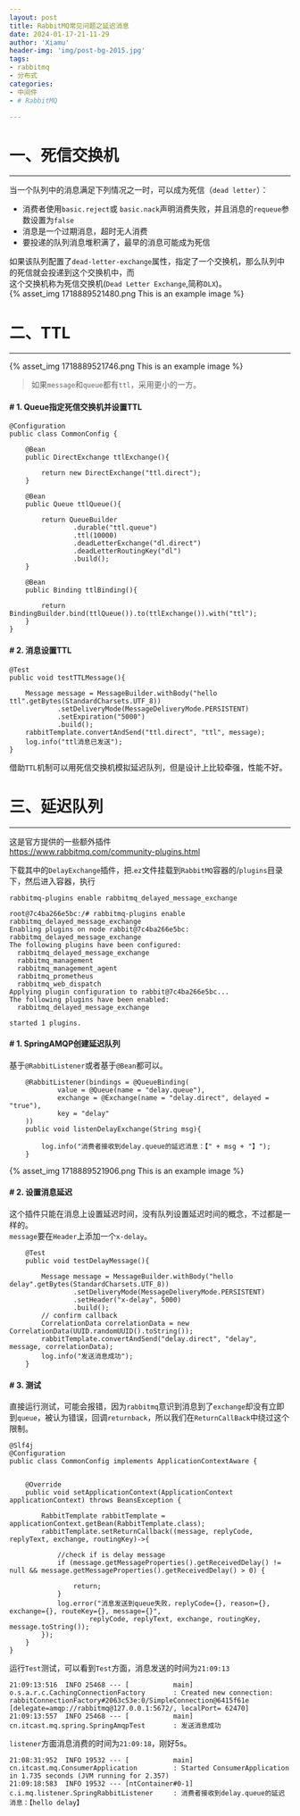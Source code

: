 ```yaml
---
layout: post
title: RabbitMQ常见问题之延迟消息
date: 2024-01-17-21-11-29
author: 'Xiamu'
header-img: 'img/post-bg-2015.jpg'
tags:
- rabbitmq
- 分布式
categories:
- 中间件
- # RabbitMQ

---
```



# 一、死信交换机
------------

当一个队列中的消息满足下列情况之一时，可以成为死信（`dead letter`）：

* 消费者使用`basic.reject`或 `basic.nack`声明消费失败，并且消息的`requeue`参数设置为`false`
* 消息是一个过期消息，超时无人消费
* 要投递的队列消息堆积满了，最早的消息可能成为死信

如果该队列配置了`dead-letter-exchange`属性，指定了一个交换机，那么队列中的死信就会投递到这个交换机中，而  
这个交换机称为死信交换机(`Dead Letter Exchange`,简称`DLX`)。  
{% asset_img 1718889521480.png This is an example image %}

# 二、TTL
--------------

{% asset_img 1718889521746.png This is an example image %}
> 如果`message`和`queue`都有`ttl`，采用更小的一方。

#### # 1. Queue指定死信交换机并设置TTL

```prism language-java
@Configuration
public class CommonConfig {
   
    @Bean
    public DirectExchange ttlExchange(){
   
        return new DirectExchange("ttl.direct");
    }

    @Bean
    public Queue ttlQueue(){
   
        return QueueBuilder
                .durable("ttl.queue")
                .ttl(10000)
                .deadLetterExchange("dl.direct")
                .deadLetterRoutingKey("dl")
                .build();
    }

    @Bean
    public Binding ttlBinding(){
   
        return BindingBuilder.bind(ttlQueue()).to(ttlExchange()).with("ttl");
    }
}
```

#### # 2. 消息设置TTL

```prism language-java
@Test
public void testTTLMessage(){
   
    Message message = MessageBuilder.withBody("hello ttl".getBytes(StandardCharsets.UTF_8))
            .setDeliveryMode(MessageDeliveryMode.PERSISTENT)
            .setExpiration("5000")
            .build();
    rabbitTemplate.convertAndSend("ttl.direct", "ttl", message);
    log.info("ttl消息已发送");
}
```

借助`TTL`机制可以用死信交换机模拟延迟队列，但是设计上比较牵强，性能不好。

# 三、延迟队列
------------

这是官方提供的一些额外插件  
<https://www.rabbitmq.com/community-plugins.html>

下载其中的`DelayExchange`插件，把.`ez`文件挂载到`RabbitMQ`容器的/`plugins`目录下，然后进入容器，执行

```prism language-bash
rabbitmq-plugins enable rabbitmq_delayed_message_exchange
```

```prism language-txt
root@7c4ba266e5bc:/# rabbitmq-plugins enable rabbitmq_delayed_message_exchange
Enabling plugins on node rabbit@7c4ba266e5bc:
rabbitmq_delayed_message_exchange
The following plugins have been configured:
  rabbitmq_delayed_message_exchange
  rabbitmq_management
  rabbitmq_management_agent
  rabbitmq_prometheus
  rabbitmq_web_dispatch
Applying plugin configuration to rabbit@7c4ba266e5bc...
The following plugins have been enabled:
  rabbitmq_delayed_message_exchange

started 1 plugins.

```

#### # 1. SpringAMQP创建延迟队列

基于`@RabbitListener`或者基于`@Bean`都可以。

```prism language-java
    @RabbitListener(bindings = @QueueBinding(
            value = @Queue(name = "delay.queue"),
            exchange = @Exchange(name = "delay.direct", delayed = "true"),
            key = "delay"
    ))
    public void listenDelayExchange(String msg){
   
        log.info("消费者接收到delay.queue的延迟消息：【" + msg + "】");
    }
```

{% asset_img 1718889521906.png This is an example image %}

#### # 2. 设置消息延迟

这个插件只能在消息上设置延迟时间，没有队列设置延迟时间的概念，不过都是一样的。  
`message`要在`Header`上添加一个`x-delay`。

```prism language-java
    @Test
    public void testDelayMessage(){
   
        Message message = MessageBuilder.withBody("hello delay".getBytes(StandardCharsets.UTF_8))
                .setDeliveryMode(MessageDeliveryMode.PERSISTENT)
                .setHeader("x-delay", 5000)
                .build();
        // confirm callback
        CorrelationData correlationData = new CorrelationData(UUID.randomUUID().toString());
        rabbitTemplate.convertAndSend("delay.direct", "delay", message, correlationData);
        log.info("发送消息成功");
    }
```

#### # 3. 测试

直接运行测试，可能会报错，因为`rabbitmq`意识到消息到了`exchange`却没有立即到`queue`，被认为错误，回调`returnback`，所以我们在`ReturnCallBack`中绕过这个限制。

```prism language-java
@Slf4j
@Configuration
public class CommonConfig implements ApplicationContextAware {
   

    @Override
    public void setApplicationContext(ApplicationContext applicationContext) throws BeansException {
   
        RabbitTemplate rabbitTemplate = applicationContext.getBean(RabbitTemplate.class);
        rabbitTemplate.setReturnCallback((message, replyCode, replyText, exchange, routingKey)->{
   
            //check if is delay message
            if (message.getMessageProperties().getReceivedDelay() != null && message.getMessageProperties().getReceivedDelay() > 0) {
   
                return;
            }
            log.error("消息发送到queue失败，replyCode={}, reason={}, exchange={}, routeKey={}, message={}",
                    replyCode, replyText, exchange, routingKey, message.toString());
        });
    }
}
```

运行`Test`测试，可以看到`Test`方面，消息发送的时间为`21:09:13`

```prism language-txt
21:09:13:516  INFO 25468 --- [           main] o.s.a.r.c.CachingConnectionFactory       : Created new connection: rabbitConnectionFactory#2063c53e:0/SimpleConnection@6415f61e [delegate=amqp://rabbitmq@127.0.0.1:5672/, localPort= 62470]
21:09:13:557  INFO 25468 --- [           main] cn.itcast.mq.spring.SpringAmqpTest       : 发送消息成功
```

`listener`方面消息消费的时间为`21:09:18`，刚好5s。

```prism language-txt
21:08:31:952  INFO 19532 --- [           main] cn.itcast.mq.ConsumerApplication         : Started ConsumerApplication in 1.735 seconds (JVM running for 2.357)
21:09:18:583  INFO 19532 --- [ntContainer#0-1] c.i.mq.listener.SpringRabbitListener     : 消费者接收到delay.queue的延迟消息：【hello delay】
```

